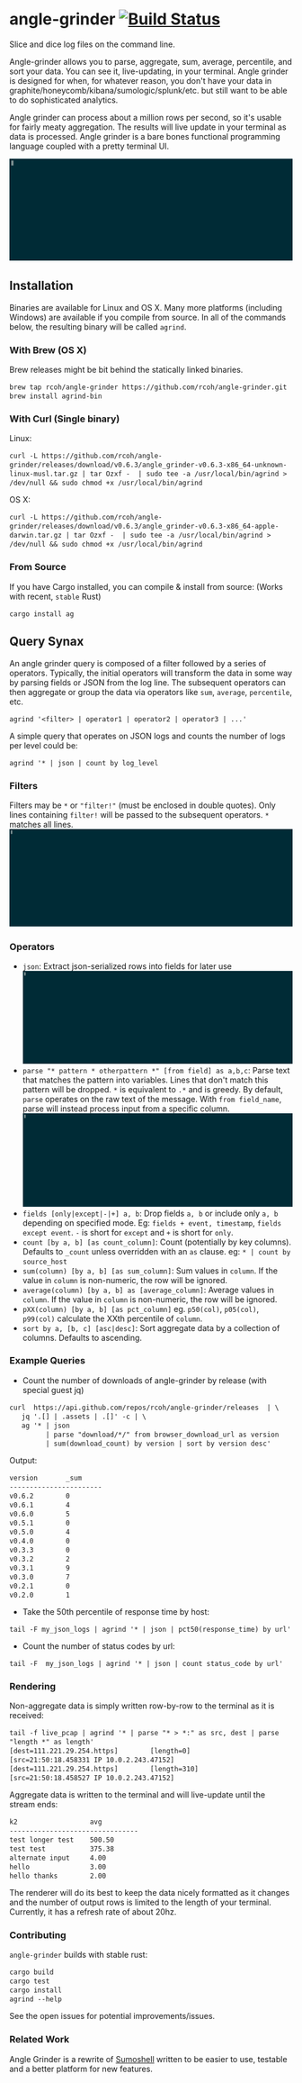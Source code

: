 # angle-grinder [![Build Status](https://travis-ci.org/rcoh/angle-grinder.svg?branch=master)](https://travis-ci.org/rcoh/angle-grinder)
Slice and dice log files on the command line. 

Angle-grinder allows you to parse, aggregate, sum, average, percentile, and sort your data. You can see it, live-updating, in your terminal. Angle grinder is designed for when, for whatever reason, you don't have your data in graphite/honeycomb/kibana/sumologic/splunk/etc. but still want to be able to do sophisticated analytics.

Angle grinder can process about a million rows per second, so it's usable for fairly meaty aggregation. The results will live update in your terminal as data is processed. Angle grinder is a bare bones functional programming language coupled with a pretty terminal UI.

![overview gif](/screen_shots/overview.gif)

## Installation
Binaries are available for Linux and OS X. Many more platforms (including Windows) are available if you compile from source. In all of the commands below, the resulting binary will be called `agrind`.

### With Brew (OS X)
Brew releases might be bit behind the statically linked binaries.
```
brew tap rcoh/angle-grinder https://github.com/rcoh/angle-grinder.git
brew install agrind-bin
```

### With Curl (Single binary)
Linux:
```
curl -L https://github.com/rcoh/angle-grinder/releases/download/v0.6.3/angle_grinder-v0.6.3-x86_64-unknown-linux-musl.tar.gz | tar Ozxf -  | sudo tee -a /usr/local/bin/agrind > /dev/null && sudo chmod +x /usr/local/bin/agrind
```

OS X:
```
curl -L https://github.com/rcoh/angle-grinder/releases/download/v0.6.3/angle_grinder-v0.6.3-x86_64-apple-darwin.tar.gz | tar Ozxf -  | sudo tee -a /usr/local/bin/agrind > /dev/null && sudo chmod +x /usr/local/bin/agrind
```

### From Source

If you have Cargo installed, you can compile & install from source: (Works with recent, `stable` Rust)
```
cargo install ag
```

## Query Synax

An angle grinder query is composed of a filter followed by a series of operators. Typically, the initial operators will transform the data in some way by parsing fields or JSON from the log line. 
The subsequent operators can then aggregate or group the data via operators like `sum`, `average`, `percentile`, etc.
```
agrind '<filter> | operator1 | operator2 | operator3 | ...'
```

A simple query that operates on JSON logs and counts the number of logs per level could be:
```
agrind '* | json | count by log_level
```

### Filters

Filters may be `*` or `"filter!"` (must be enclosed in double quotes). Only lines containing `filter!` will be passed to the subsequent operators. `*` matches all lines.
![filter.gif](/screen_shots/filter.gif)

### Operators

- `json`: Extract json-serialized rows into fields for later use
![json.gif](/screen_shots/json.gif)
- `parse "* pattern * otherpattern *" [from field] as a,b,c`: Parse text that matches the pattern into variables. Lines that don't match this pattern will be dropped. `*` is equivalent to `.*` and is greedy. By default, `parse` operates on the raw text of the message. With `from field_name`, parse will instead process input from a specific column.
![parse.gif](/screen_shots/parse.gif)
- `fields [only|except|-|+] a, b`: Drop fields `a, b` or include only `a, b` depending on specified mode. Eg: `fields + event, timestamp`, `fields except event`. `-` is short for `except` and `+` is short for `only`.
- `count [by a, b] [as count_column]`: Count (potentially by key columns). Defaults to `_count` unless overridden with an `as` clause. eg: `* | count by source_host`
- `sum(column) [by a, b] [as sum_column]`: Sum values in `column`. If the value in `column` is non-numeric, the row will be ignored.
- `average(column) [by a, b] as [average_column]`: Average values in `column`. If the value in `column` is non-numeric, the row will be ignored.
- `pXX(column) [by a, b] [as pct_column]` eg. `p50(col)`, `p05(col)`, `p99(col)` calculate the XXth percentile of `column`.
- `sort by a, [b, c] [asc|desc]`: Sort aggregate data by a collection of columns. Defaults to ascending. 

### Example Queries
- Count the number of downloads of angle-grinder by release (with special guest jq)
``` 
curl  https://api.github.com/repos/rcoh/angle-grinder/releases  | \
   jq '.[] | .assets | .[]' -c | \
   ag '* | json 
         | parse "download/*/" from browser_download_url as version 
         | sum(download_count) by version | sort by version desc'
```
Output:
```
version       _sum
-----------------------
v0.6.2        0
v0.6.1        4
v0.6.0        5
v0.5.1        0
v0.5.0        4
v0.4.0        0
v0.3.3        0
v0.3.2        2
v0.3.1        9
v0.3.0        7
v0.2.1        0
v0.2.0        1
```
- Take the 50th percentile of response time by host:
```
tail -F my_json_logs | agrind '* | json | pct50(response_time) by url'
```
- Count the number of status codes by url:
```
tail -F  my_json_logs | agrind '* | json | count status_code by url'
```

### Rendering
Non-aggregate data is simply written row-by-row to the terminal as it is received:
```
tail -f live_pcap | agrind '* | parse "* > *:" as src, dest | parse "length *" as length' 
[dest=111.221.29.254.https]        [length=0]        [src=21:50:18.458331 IP 10.0.2.243.47152]
[dest=111.221.29.254.https]        [length=310]      [src=21:50:18.458527 IP 10.0.2.243.47152]
```

Aggregate data is written to the terminal and will live-update until the stream ends:
```
k2                  avg         
--------------------------------
test longer test    500.50      
test test           375.38      
alternate input     4.00        
hello               3.00        
hello thanks        2.00        
```

The renderer will do its best to keep the data nicely formatted as it changes and the number of output rows is limited to the length of your terminal. Currently,
it has a refresh rate of about 20hz.

### Contributing
`angle-grinder` builds with stable rust:
```
cargo build
cargo test
cargo install
agrind --help
```

See the open issues for potential improvements/issues.

### Related Work 
Angle Grinder is a rewrite of [Sumoshell](https://github.com/SumoLogic/sumoshell) written to be easier to use, testable and a better platform for new features.
